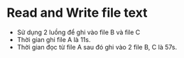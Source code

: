# Read and Write file text
- Sử dụng 2 luồng để ghi vào file B và file C
- Thời gian ghi file A là 11s.
- Thời gian đọc từ file A sau đó ghi vào 2 file B, C là 57s.
